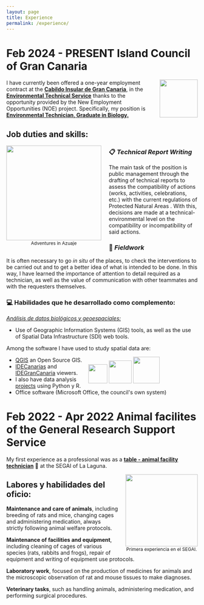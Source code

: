 ```yaml
---
layout: page
title: Experience
permalink: /experience/
---
```


<strong>Feb 2024 - PRESENT Island Council of Gran Canaria</strong>
===

<div style="float: right; margin-left: 20px;">
  <img src="https://pbs.twimg.com/profile_images/1561716451173621760/kLELmYdp_400x400.jpg" width="100px">
</div>

I have currently been offered a one-year employment contract at the <u><strong>Cabildo Insular de Gran Canaria</strong></u>, in the <u><strong>Environmental Technical Service</strong></u> thanks to the opportunity provided by the New Employment Opportunities (NOE) project. Specifically, my position is <u><strong>Environmental Technician, Graduate in Biology.</strong></u>

## **Job duties and skills**:

<div style="float: left; margin-right: 20px;">
  <img src="https://juancarlosbio.github.io/juancarlos_portfolio_esp/images/profile2.png" width="250px">
  <figcaption style="font-size: 12px;" align="center">Adventures in Azuaje</figcaption>
</div>

### 📋 *Technical Report Writing*

The main task of the position is public management through the drafting of technical reports to assess the compatibility of actions (works, activities, celebrations, etc.) with the current regulations of Protected Natural Areas . With this, decisions are made at a technical-environmental level on the compatibility or incompatibility of said actions.

### 🥾 *Fieldwork*

It is often necessary to go *in situ* of the places, to check the interventions to be carried out and to get a better idea of ​​what is intended to be done. In this way, I have learned the importance of attention to detail required as a technician, as well as the value of communication with other teammates and with the requesters themselves.

### 💻 **Habilidades que he desarrollado como complemento**:

<u><i>Análisis de datos biológicos y geoespaciales:</i></u>

* Use of Geographic Information Systems (GIS) tools, as well as the use of Spatial Data Infrastructure (SDI) web tools.

Among the software I have used to study spatial data are:

<div style="float: right; margin-right: 100px;">
  <img src="https://www.qgis.org/img/logosign.svg" width="50px">

  <img src="https://yt3.googleusercontent.com/4umaHqwcGrVJ7pC1aAb_LeVzrl3Wx-5-RcBfUYloydlCGmr36MSEqrw6m6XAgpFuWx-VtBt8gA=s900-c-k-c0x00ffffff-no-rj" width="60x">

  <img src="https://media.licdn.com/dms/image/v2/D4D12AQEz33xZKsngrw/article-cover_image-shrink_423_752/article-cover_image-shrink_423_752/0/1685213382501?e=1732752000&v=beta&t=oM6a_TEeZpZq4-IHTMnL3N0zZ2uCXgwsLqWHrVRtjjY" width="70x">

</div>

* [QGIS](https://github.com/qgis/QGIS) an Open Source GIS.
* [IDECanarias](https://www.idecanarias.es/) and [IDEGranCanaria](https://www.idegrancanaria.es/) viewers.
* I also have data analysis [projects](https://juancarlosbio.github.io/juancarlos_portfolio_esp//proyectos/) using Python y R.
* Office software (Microsoft Office, the council's own system)

<strong>Feb 2022 - Apr 2022 Animal facilites of the General Research Support Service</strong> 
===

My first experience as a professional was as a <u><strong>table - animal facility technician</strong></u> 🐁 at the SEGAI of La Laguna.

<div style="float: right; margin-left: 20px;">
  <img src="https://juancarlosbio.github.io/juancarlos_portfolio_esp/images/foto%20segai.jpg" width="190px">
  <figcaption style="font-size: 12px;" align="center">Primera experiencia en el SEGAI.</figcaption>
</div>

## <strong>Labores y habilidades del oficio</strong>:

**Maintenance and care of animals**, including breeding of rats and mice, changing cages and administering medication, always strictly following animal welfare protocols. 

**Maintenance of facilities and equipment**, including cleaning of cages of various species (rats, rabbits and frogs), repair of equipment and writing of equipment use protocols.

**Laboratory work**, focused on the production of medicines for animals and the microscopic observation of rat and mouse tissues to make diagnoses.

**Veterinary tasks**, such as handling animals, administering medication, and performing surgical procedures.